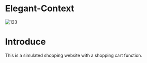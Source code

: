 # Elegant-Context
![123](https://github.com/Yuanuanuan/Elegant-Context/assets/85888721/d56ca711-efaf-45b9-858d-92dbe2f21622)
# Introduce
This is a simulated shopping website with a shopping cart function.
